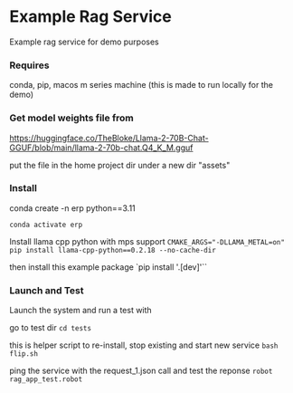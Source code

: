 # Example Rag Service
Example rag service for demo purposes

### Requires
conda, pip, macos m series machine (this is made to run locally for the demo)

### Get model weights file from
https://huggingface.co/TheBloke/Llama-2-70B-Chat-GGUF/blob/main/llama-2-70b-chat.Q4_K_M.gguf

put the file in the home project dir under a new dir "assets"

### Install
conda create -n erp python==3.11

`conda activate erp`

Install llama cpp python with mps support
`CMAKE_ARGS="-DLLAMA_METAL=on" pip install llama-cpp-python==0.2.18 --no-cache-dir`

then install this example package
`pip install '.[dev]'``

### Launch and Test
Launch the system and run a test with

go to test dir
`cd tests`

this is helper script to re-install, stop existing and start new service
`bash flip.sh`

ping the service with the request_1.json call and test the reponse
`robot rag_app_test.robot`
